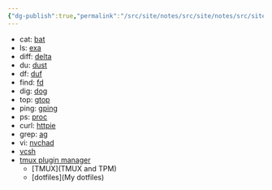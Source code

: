```yaml
---
{"dg-publish":true,"permalink":"/src/site/notes/src/site/notes/src/site/notes/command-line-utilities/","tags":["cli"]}
---
```






* cat: [bat](https://github.com/sharkdp/bat)
* ls: [exa ](https://github.com/ogham/exa)
* diff: [delta](https://dandavison.github.io/delta/usage.html)
* du: [dust](https://github.com/bootandy/dust)
* df: [duf](https://github.com/muesli/duf)
* find: [fd](https://github.com/sharkdp/fd)
* dig: [dog](https://github.com/ogham/dog)
* top: [gtop](https://github.com/aksakalli/gtop)
* ping: [gping](https://github.com/orf/gping)
* ps: [proc](https://github.com/dalance/procs)
* curl: [httpie](https://github.com/httpie/httpie)
* grep: [ag](https://github.com/ggreer/the_silver_searcher)
* vi: [nvchad](https://nvchad.com/)
* [vcsh](https://github.com/RichiH/vcsh)
* [tmux plugin manager](https://github.com/tmux-plugins/tpm)
  * [TMUX](TMUX and TPM)
  * [dotfiles](My dotfiles)
